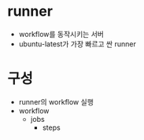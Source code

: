 # runner
- workflow를 동작시키는 서버
- ubuntu-latest가 가장 빠르고 싼 runner

# 구성
- runner의 workflow 실행
- workflow
    - jobs
        - steps